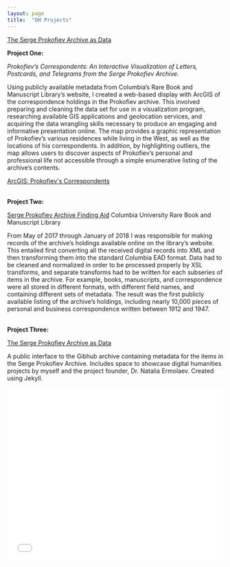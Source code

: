 ```yaml
---
layout: page
title:  "DH Projects"
---
```

[The Serge Prokofiev Archive as Data](https://spa-data.github.io/spa-data/)

__Project One:__

_Prokofiev’s Correspondents: An Interactive Visualization of Letters, Postcards, and Telegrams from the Serge Prokofiev Archive._

Using publicly available metadata from Columbia’s Rare Book and Manuscript Library’s website, I created a web-based display with ArcGIS of the correspondence holdings in the Prokofiev archive. This involved preparing and cleaning the data set for use in a visualization program, researching available GIS applications and geolocation services, and acquiring the data wrangling skills necessary to produce an engaging and informative presentation online. The map provides a graphic representation of Prokofiev’s various residences while living in the West, as well as the locations of his correspondents. In addition, by highlighting outliers, the map allows users to discover aspects of Prokofiev’s personal and professional life not accessible through a simple enumerative listing of the archive’s contents.

[ArcGIS: Prokofiev's Correspondents](https://arcg.is/mKWbj)
<br><br>

__Project Two:__

[Serge Prokofiev Archive Finding Aid](https://findingaids.library.columbia.edu/ead/nnc-rb/ldpd_10815449)
Columbia University Rare Book and Manuscript Library

From May of 2017 through January of 2018 I was responsible for making records of the archive’s holdings available online on the library’s website. This entailed first converting all the received digital records into XML and then transforming them into the standard Columbia EAD format. Data had to be cleaned and normalized in order to be processed properly by XSL transforms, and separate transforms had to be written for each subseries of items in the archive. For example, books, manuscripts, and correspondence were all stored in different formats, with different field names, and containing different sets of metadata. The result was the first publicly available listing of the archive’s holdings, including nearly 10,000 pieces of personal and business correspondence written between 1912 and 1947.
<br><br>

__Project Three:__

[The Serge Prokofiev Archive as Data](https://spa-data.github.io/spa-data/)

A public interface to the Gibhub archive containing metadata for the items in the Serge Prokofiev Archive. Includes space to showcase digital humanities projects by myself and the project founder, Dr. Natalia Ermolaev. Created using Jekyll.


<style>.embed-container {position: relative; padding-bottom: 80%; height: 0; max-width: 100%;} .embed-container iframe, .embed-container object, .embed-container iframe{position: absolute; top: 0; left: 0; width: 100%; height: 100%;} small{position: absolute; z-index: 40; bottom: 0; margin-bottom: -15px;}</style><div class="embed-container"><iframe width="500" height="400" frameborder="0" scrolling="no" marginheight="0" marginwidth="0" title="Correspondence Sites" src="//columbia.maps.arcgis.com/apps/Embed/index.html?webmap=527e9d78086740968ed21600e92c84ba&extent=-31.8604,31.9532,59.9854,64.8868&zoom=true&previewImage=false&scale=true&legendlayers=true&disable_scroll=true&theme=light"></iframe></div>

